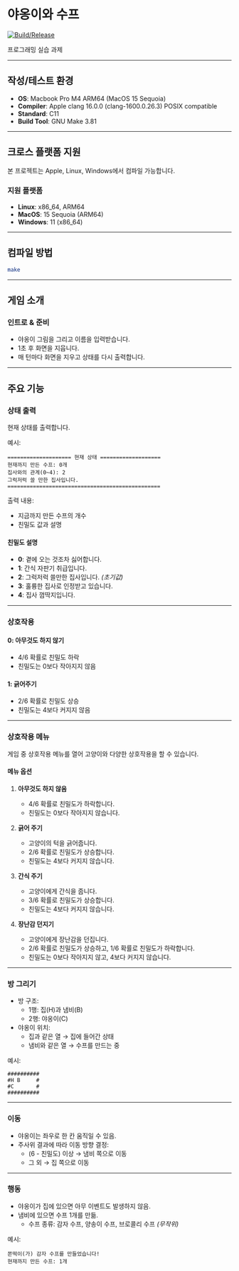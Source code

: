 # 야옹이와 수프

[![Build/Release](https://github.com/vientorepublic/catsoup/actions/workflows/build-release.yml/badge.svg?branch=dev)](https://github.com/vientorepublic/catsoup/actions/workflows/build-release.yml)

프로그래밍 실습 과제

---

## 작성/테스트 환경

- **OS**: Macbook Pro M4 ARM64 (MacOS 15 Sequoia)
- **Compiler**: Apple clang 16.0.0 (clang-1600.0.26.3) POSIX compatible
- **Standard**: C11
- **Build Tool**: GNU Make 3.81

---

## 크로스 플랫폼 지원

본 프로젝트는 Apple, Linux, Windows에서 컴파일 가능합니다.

### 지원 플랫폼

- **Linux**: x86_64, ARM64
- **MacOS**: 15 Sequoia (ARM64)
- **Windows**: 11 (x86_64)

---

## 컴파일 방법

```bash
make
```

---

## 게임 소개

### 인트로 & 준비

- 야옹이 그림을 그리고 이름을 입력받습니다.
- 1초 후 화면을 지웁니다.
- 매 턴마다 화면을 지우고 상태를 다시 출력합니다.

---

## 주요 기능

### 상태 출력

현재 상태를 출력합니다.

예시:

```
==================== 현재 상태 ===================
현재까지 만든 수프: 0개
집사와의 관계(0~4): 2
그럭저럭 쓸 만한 집사입니다.
================================================
```

출력 내용:

- 지금까지 만든 수프의 개수
- 친밀도 값과 설명

#### 친밀도 설명

- **0**: 곁에 오는 것조차 싫어합니다.
- **1**: 간식 자판기 취급입니다.
- **2**: 그럭저럭 쓸만한 집사입니다. _(초기값)_
- **3**: 훌륭한 집사로 인정받고 있습니다.
- **4**: 집사 껌딱지입니다.

---

### 상호작용

#### 0: 아무것도 하지 않기

- 4/6 확률로 친밀도 하락
- 친밀도는 0보다 작아지지 않음

#### 1: 긁어주기

- 2/6 확률로 친밀도 상승
- 친밀도는 4보다 커지지 않음

---

### 상호작용 메뉴

게임 중 상호작용 메뉴를 열어 고양이와 다양한 상호작용을 할 수 있습니다.

#### 메뉴 옵션

1. **아무것도 하지 않음**

   - 4/6 확률로 친밀도가 하락합니다.
   - 친밀도는 0보다 작아지지 않습니다.

2. **긁어 주기**

   - 고양이의 턱을 긁어줍니다.
   - 2/6 확률로 친밀도가 상승합니다.
   - 친밀도는 4보다 커지지 않습니다.

3. **간식 주기**

   - 고양이에게 간식을 줍니다.
   - 3/6 확률로 친밀도가 상승합니다.
   - 친밀도는 4보다 커지지 않습니다.

4. **장난감 던지기**
   - 고양이에게 장난감을 던집니다.
   - 2/6 확률로 친밀도가 상승하고, 1/6 확률로 친밀도가 하락합니다.
   - 친밀도는 0보다 작아지지 않고, 4보다 커지지 않습니다.

---

### 방 그리기

- 방 구조:
  - 1행: 집(H)과 냄비(B)
  - 2행: 야옹이(C)
- 야옹이 위치:
  - 집과 같은 열 → 집에 들어간 상태
  - 냄비와 같은 열 → 수프를 만드는 중

예시:

```
##########
#H B     #
#C       #
##########
```

---

### 이동

- 야옹이는 좌우로 한 칸 움직일 수 있음.
- 주사위 결과에 따라 이동 방향 결정:
  - (6 - 친밀도) 이상 → 냄비 쪽으로 이동
  - 그 외 → 집 쪽으로 이동

---

### 행동

- 야옹이가 집에 있으면 아무 이벤트도 발생하지 않음.
- 냄비에 있으면 수프 1개를 만듦.
  - 수프 종류: 감자 수프, 양송이 수프, 브로콜리 수프 _(무작위)_

예시:

```
쫀떡이(가) 감자 수프를 만들었습니다!
현재까지 만든 수프: 1개
```
